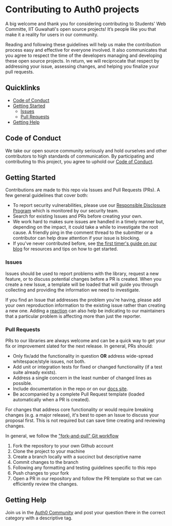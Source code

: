 # Contributing to Auth0 projects

A big welcome and thank you for considering contributing to Students' Web Committe, IIT Guwahati's open source projects! It’s people like you that make it a reality for users in our community.

Reading and following these guidelines will help us make the contribution process easy and effective for everyone involved. It also communicates that you agree to respect the time of the developers managing and developing these open source projects. In return, we will reciprocate that respect by addressing your issue, assessing changes, and helping you finalize your pull requests.

## Quicklinks

- [Code of Conduct](#code-of-conduct)
- [Getting Started](#getting-started)
  - [Issues](#issues)
  - [Pull Requests](#pull-requests)
- [Getting Help](#getting-help)

## Code of Conduct

We take our open source community seriously and hold ourselves and other contributors to high standards of communication. By participating and contributing to this project, you agree to uphold our [Code of Conduct](https://github.com/auth0/open-source-template/blob/master/CODE-OF-CONDUCT.md).

## Getting Started

Contributions are made to this repo via Issues and Pull Requests (PRs). A few general guidelines that cover both:

- To report security vulnerabilities, please use our [Responsible Disclosure Program](https://auth0.com/whitehat) which is monitored by our security team.
- Search for existing Issues and PRs before creating your own.
- We work hard to makes sure issues are handled in a timely manner but, depending on the impact, it could take a while to investigate the root cause. A friendly ping in the comment thread to the submitter or a contributor can help draw attention if your issue is blocking.
- If you've never contributed before, see [the first timer's guide on our blog](https://auth0.com/blog/a-first-timers-guide-to-an-open-source-project/) for resources and tips on how to get started.

### Issues

Issues should be used to report problems with the library, request a new feature, or to discuss potential changes before a PR is created. When you create a new Issue, a template will be loaded that will guide you through collecting and providing the information we need to investigate.

If you find an Issue that addresses the problem you're having, please add your own reproduction information to the existing issue rather than creating a new one. Adding a [reaction](https://github.blog/2016-03-10-add-reactions-to-pull-requests-issues-and-comments/) can also help be indicating to our maintainers that a particular problem is affecting more than just the reporter.

### Pull Requests

PRs to our libraries are always welcome and can be a quick way to get your fix or improvement slated for the next release. In general, PRs should:

- Only fix/add the functionality in question **OR** address wide-spread whitespace/style issues, not both.
- Add unit or integration tests for fixed or changed functionality (if a test suite already exists).
- Address a single concern in the least number of changed lines as possible.
- Include documentation in the repo or on our [docs site](https://auth0.com/docs).
- Be accompanied by a complete Pull Request template (loaded automatically when a PR is created).

For changes that address core functionality or would require breaking changes (e.g. a major release), it's best to open an Issue to discuss your proposal first. This is not required but can save time creating and reviewing changes.

In general, we follow the ["fork-and-pull" Git workflow](https://github.com/susam/gitpr)

1. Fork the repository to your own Github account
2. Clone the project to your machine
3. Create a branch locally with a succinct but descriptive name
4. Commit changes to the branch
5. Following any formatting and testing guidelines specific to this repo
6. Push changes to your fork
7. Open a PR in our repository and follow the PR template so that we can efficiently review the changes.

## Getting Help

Join us in the [Auth0 Community](https://community.auth0.com) and post your question there in the correct category with a descriptive tag.
